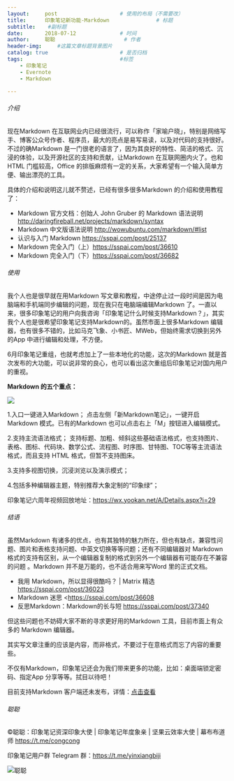 ```yaml
---
layout:     post                    # 使用的布局（不需要改）
title:      印象笔记新功能-Markdown               # 标题 
subtitle:    #副标题
date:       2018-07-12              # 时间
author:     聪聪                      # 作者
header-img:     #这篇文章标题背景图片
catalog: true                       # 是否归档
tags:                               #标签
    - 印象笔记
    - Evernote
	- Markdown

---
```


###### 介绍
现在Markdown 在互联网业内已经很流行，可以称作「家喻户晓」，特别是网络写手、博客公众号作者、程序员，最大的亮点是易写易读，以及对代码的支持很好。不过的确Markdown 是一门很老的语言了，因为其良好的特性、简洁的格式、沉浸的体验，以及开源社区的支持和贡献，让Markdown 在互联网圈内火了。也和HTML 门槛较高，Office 的排版麻烦有一定的关系，大家希望有一个输入简单方便、输出漂亮的工具。

具体的介绍和说明这儿就不赘述，已经有很多很多Markdown 的介绍和使用教程了：

- Markdown 官方文档：创始人 John Gruber 的 Markdown 语法说明 <http://daringfireball.net/projects/markdown/syntax>
- Markdown 中文版语法说明 <http://wowubuntu.com/markdown/#list>
- 认识与入门 Markdown <https://sspai.com/post/25137>
- Markdown 完全入门（上）<https://sspai.com/post/36610>
- Markdown 完全入门（下）<https://sspai.com/post/36682>

###### 使用
我个人也是很早就在用Markdown 写文章和教程，中途停止过一段时间是因为电脑端和手机端同步编辑的问题，现在我只在电脑端编辑Markdown 了。一直以来，很多印象笔记的用户向我咨询「印象笔记什么时候支持Markdown？」，其实我个人也是很希望印象笔记支持Markdown的。虽然市面上很多Markdown 编辑器，也有很多不错的，比如马克飞象、小书匠、MWeb，但始终需求切换到另外的App 中进行编辑和处理，不方便。

6月印象笔记重组，也就考虑加上了一些本地化的功能，这次的Markdown 就是首次发布的大功能，可以说非常的良心，也可以看出这次重组后印象笔记对国内用户的重视。

**Markdown 的五个重点：**

![](https://i.v2ex.co/62q7XWyR.gif)

1.入口一键进入Markdown；
点击左侧「新Markdown笔记」，一键开启Markdown 模式。已有的Markdown 也可以点击右上「M」按钮进入编辑模式。

2.支持主流语法格式；
支持标题、加粗、倾斜这些基础语法格式，也支持图片、表格、图标、代码块、数学公式、流程图、时序图、甘特图、TOC等等主流语法格式，而且支持 HTML 格式，但暂不支持图床。

3.支持多视图切换，沉浸浏览以及演示模式；

4.包括多种编辑器主题，特别推荐大象定制的“印象绿”；

印象笔记六周年视频回放地址：<https://wx.yookan.net/A/Details.aspx?i=29>

###### 结语

虽然Markdown 有诸多的优点，也有其独特的魅力所在，但也有缺点，兼容性问题、图片和表格支持问题、中英文切换等等问题；还有不同编辑器对 Markdown 格式的支持有区别，从一个编辑器复制的格式到另外一个编辑器有可能存在不兼容的问题 。Markdown 并不是万能的，也不适合用来写Word 里的正式文档。

- 我用 Markdown，所以显得很酷吗？ | Matrix 精选 <https://sspai.com/post/36023>
- Markdown 迷思 <https://sspai.com/post/36608
- 反思Markdown：Markdown的长与短 <https://sspai.com/post/37340>

但这些问题也不妨碍大家不断的寻求更好用的Markdown 工具，目前市面上有众多的 Markdown 编辑器。

其实写文章注重的应该是内容，而非格式，不要过于在意格式而忘了内容的重要些。

不仅有Markdown，印象笔记还会为我们带来更多的功能，比如：桌面端锁定密码、指定App 分享等等。拭目以待吧！

目前支持Markdown 客户端还未发布，详情：[点击查看](https://congcong0806.github.io/2018/07/12/Evernote-YinxiangChina/)

###### 聪聪
&copy;聪聪：印象笔记资深印象大使 | 印象笔记年度象亲 | 坚果云效率大使 | 幕布布道师 <https://t.me/congcong>

印象笔记用户群 Telegram 群：<https://t.me/yinxiangbiji>

![聪聪](https://i.v2ex.co/ay8At5dC.png)
